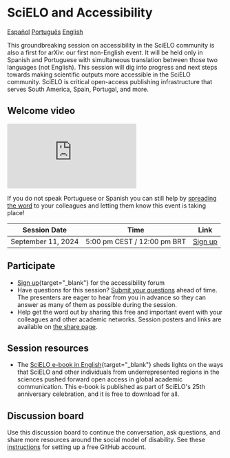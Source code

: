 # SciELO and Accessibility

<nav class="tabs" aria-description="Choose which language to view this content in">
  <a href="forum-session-SciELO">Español</a>
  <a href="forum-session-SciELO-pt">Português</a>
  <a href="forum-session-SciELO-en" class="active">English</a>
</nav>

<div class="lead">
  <div class="content">
  <p>This groundbreaking session on accessibility in the SciELO community is also a first for arXiv: our first non-English event. It will be held only in Spanish and Portuguese with simultaneous translation between those two languages (not English). This session will dig into progress and next steps towards making scientific outputs more accessible in the SciELO community. SciELO is critical open-access publishing infrastructure that serves South America, Spain, Portugal, and more.</p>
  </div>
  <div class="videos">
    <h2>Welcome video</h2>
    <iframe src="https://www.youtube.com/embed/wjzYB1DTbe0?si=RUrkHpTHORp9sF_6" title="YouTube video player" frameborder="0" allow="accelerometer; autoplay; clipboard-write; encrypted-media; gyroscope; picture-in-picture; web-share" referrerpolicy="strict-origin-when-cross-origin" allowfullscreen></iframe>
  </div>
</div>

If you do not speak Portuguese or Spanish you can still help by [spreading the word](share) to your colleagues and letting them know this event is taking place!

| Session Date | Time | Link |
|---|---|---|
| September 11, 2024 | 5:00 pm CEST / 12:00 pm BRT | [Sign up](https://cornell.ca1.qualtrics.com/jfe/form/SV_eEZ1d27LF2fVM7Y) |

## Participate

- [Sign up](https://cornell.ca1.qualtrics.com/jfe/form/SV_eEZ1d27LF2fVM7Y){target="_blank"} for the accessibility forum
- Have questions for this session? [Submit your questions](https://cornell.ca1.qualtrics.com/jfe/form/SV_bBqisDGVGcrzQeq) ahead of time. The presenters are eager to hear from you in advance so they can answer as many of them as possible during the session.
- Help get the word out by sharing this free and important event with your colleagues and other academic networks. Session posters and links are available on [the share page](/share).

## Session resources
- The [SciELO e-book in English](https://25.scielo.org/en/we-so-loved-open-access/){target="_blank"} sheds lights on the ways that SciELO and other individuals from underrepresented regions in the sciences pushed forward open access in global academic communication. This e-book is published as part of SciELO's 25th anniversary celebration, and it is free to download for all.

## Discussion board
Use this discussion board to continue the conversation, ask questions, and share more resources around the social model of disability. See these [instructions](discussion-board.md) for setting up a free GitHub account.
